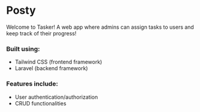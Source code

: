 # Posty

Welcome to Tasker! A web app where admins can assign tasks to users and keep track of their progress!

### Built using:
- Tailwind CSS (frontend framework)
- Laravel (backend framework)

### Features include:
- User authentication/authorization
- CRUD functionalities